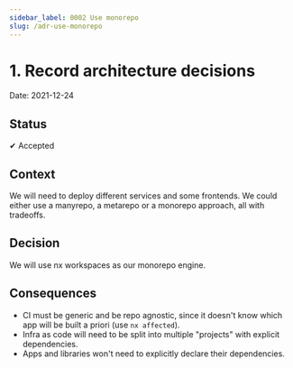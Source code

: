 ```yaml
---
sidebar_label: 0002 Use monorepo
slug: /adr-use-monorepo
---
```


# 1. Record architecture decisions

Date: 2021-12-24

## Status

✔ Accepted

## Context

We will need to deploy different services and some frontends.
We could either use a manyrepo, a metarepo or a monorepo approach, all with tradeoffs.

## Decision

We will use nx workspaces as our monorepo engine.

## Consequences

- CI must be generic and be repo agnostic, since it doesn't know which app will be built a priori (use `nx affected`).
- Infra as code will need to be split into multiple "projects" with explicit dependencies.
- Apps and libraries won't need to explicitly declare their dependencies.
